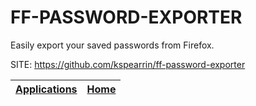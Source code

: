 # FF-PASSWORD-EXPORTER
 
 Easily export your saved passwords from Firefox.
 
 SITE: https://github.com/kspearrin/ff-password-exporter

 | [Applications](https://portable-linux-apps.github.io/apps.html) | [Home](https://portable-linux-apps.github.io)
 | --- | --- |
